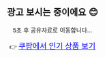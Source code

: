 <!DOCTYPE html>
<html>
<head>
  <meta charset="UTF-8">
  <title>광고 보시는 중입니다</title>
  <meta name="viewport" content="width=device-width, initial-scale=1.0">
  <style>
    body { font-family: sans-serif; text-align: center; padding-top: 100px; }
    a { font-size: 18px; color: blue; }
  </style>
</head>
<body>
  <h2>광고 보시는 중이에요 😊</h2>
  <p>5초 후 공유자료로 이동합니다...</p>
  <p>
    👉 <a href="https://link.coupang.com/a/cGsDoc" target="_blank">쿠팡에서 인기 상품 보기</a>
  </p>

  <script>
    setTimeout(function() {
      window.location.href = "https://docs.google.com/spreadsheets/d/1ZevqzjB_XQ-ZlQdvi-ntCreUK3dXOPLF5dAgqGaTM0A/edit?gid=1500292523#gid=1500292523";
    }, 5000);
  </script>
</body>
</html>
